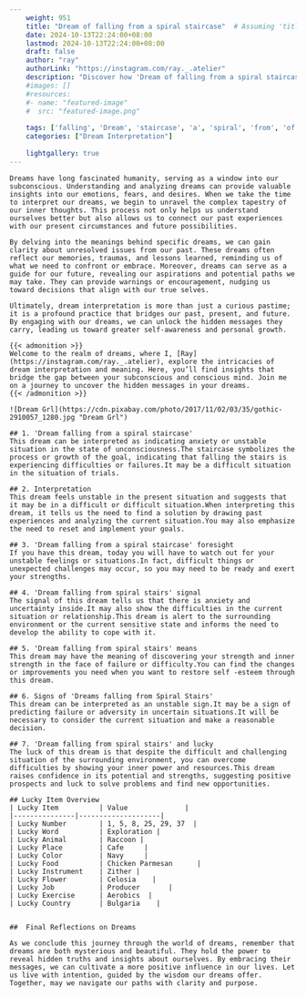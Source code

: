 ```yaml
---
    weight: 951
    title: "Dream of falling from a spiral staircase"  # Assuming 'title' column exists
    date: 2024-10-13T22:24:00+08:00
    lastmod: 2024-10-13T22:24:00+08:00
    draft: false
    author: "ray"
    authorLink: "https://instagram.com/ray._.atelier"
    description: "Discover how 'Dream of falling from a spiral staircase' can interpret your future and uncover its significant meanings in your life."
    #images: []
    #resources:
    #- name: "featured-image"
    #  src: "featured-image.png"
    
    tags: ['falling', 'Dream', 'staircase', 'a', 'spiral', 'from', 'of']
    categories: ["Dream Interpretation"]
    
    lightgallery: true
---
```

    
    Dreams have long fascinated humanity, serving as a window into our subconscious. Understanding and analyzing dreams can provide valuable insights into our emotions, fears, and desires. When we take the time to interpret our dreams, we begin to unravel the complex tapestry of our inner thoughts. This process not only helps us understand ourselves better but also allows us to connect our past experiences with our present circumstances and future possibilities.
    
    By delving into the meanings behind specific dreams, we can gain clarity about unresolved issues from our past. These dreams often reflect our memories, traumas, and lessons learned, reminding us of what we need to confront or embrace. Moreover, dreams can serve as a guide for our future, revealing our aspirations and potential paths we may take. They can provide warnings or encouragement, nudging us toward decisions that align with our true selves.
    
    Ultimately, dream interpretation is more than just a curious pastime; it is a profound practice that bridges our past, present, and future. By engaging with our dreams, we can unlock the hidden messages they carry, leading us toward greater self-awareness and personal growth.
    
    {{< admonition >}}
    Welcome to the realm of dreams, where I, [Ray](https://instagram.com/ray._.atelier), explore the intricacies of dream interpretation and meaning. Here, you’ll find insights that bridge the gap between your subconscious and conscious mind. Join me on a journey to uncover the hidden messages in your dreams.
    {{< /admonition >}}
    
    ![Dream Grl](https://cdn.pixabay.com/photo/2017/11/02/03/35/gothic-2910057_1280.jpg "Dream Grl")
    
    ## 1. 'Dream falling from a spiral staircase'
    This dream can be interpreted as indicating anxiety or unstable situation in the state of unconsciousness.The staircase symbolizes the process or growth of the goal, indicating that falling the stairs is experiencing difficulties or failures.It may be a difficult situation in the situation of trials.
    
    ## 2. Interpretation
    This dream feels unstable in the present situation and suggests that it may be in a difficult or difficult situation.When interpreting this dream, it tells us the need to find a solution by drawing past experiences and analyzing the current situation.You may also emphasize the need to reset and implement your goals.
    
    ## 3. 'Dream falling from a spiral staircase' foresight
    If you have this dream, today you will have to watch out for your unstable feelings or situations.In fact, difficult things or unexpected challenges may occur, so you may need to be ready and exert your strengths.
    
    ## 4. 'Dream falling from spiral stairs' signal
    The signal of this dream tells us that there is anxiety and uncertainty inside.It may also show the difficulties in the current situation or relationship.This dream is alert to the surrounding environment or the current sensitive state and informs the need to develop the ability to cope with it.
    
    ## 5. 'Dream falling from spiral stairs' means
    This dream may have the meaning of discovering your strength and inner strength in the face of failure or difficulty.You can find the changes or improvements you need when you want to restore self -esteem through this dream.
    
    ## 6. Signs of 'Dreams falling from Spiral Stairs'
    This dream can be interpreted as an unstable sign.It may be a sign of predicting failure or adversity in uncertain situations.It will be necessary to consider the current situation and make a reasonable decision.
    
    ## 7. 'Dream falling from spiral stairs' and lucky
    The luck of this dream is that despite the difficult and challenging situation of the surrounding environment, you can overcome difficulties by showing your inner power and resources.This dream raises confidence in its potential and strengths, suggesting positive prospects and luck to solve problems and find new opportunities.
    
    ## Lucky Item Overview
    | Lucky Item          | Value              |
    |---------------|--------------------|
    | Lucky Number        | 1, 5, 8, 25, 29, 37  |
    | Lucky Word          | Exploration |
    | Lucky Animal        | Raccoon |
    | Lucky Place         | Cafe     |
    | Lucky Color         | Navy     |
    | Lucky Food          | Chicken Parmesan      |
    | Lucky Instrument    | Zither |
    | Lucky Flower        | Celosia    |
    | Lucky Job           | Producer       |
    | Lucky Exercise      | Aerobics  |
    | Lucky Country       | Bulgaria    |
    
    
    ##  Final Reflections on Dreams
    
    As we conclude this journey through the world of dreams, remember that dreams are both mysterious and beautiful. They hold the power to reveal hidden truths and insights about ourselves. By embracing their messages, we can cultivate a more positive influence in our lives. Let us live with intention, guided by the wisdom our dreams offer. Together, may we navigate our paths with clarity and purpose.
    